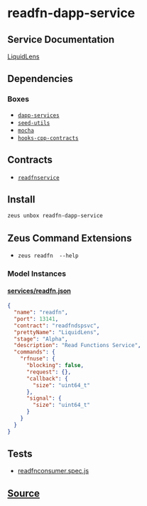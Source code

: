 
readfn-dapp-service
====================






## Service Documentation
[LiquidLens](../../services/readfn/readfn-service.md)
## Dependencies
### Boxes
* [`dapp-services`](dapp-services.md)
* [`seed-utils`](seed-utils.md)
* [`mocha`](mocha.md)
* [`hooks-cpp-contracts`](hooks-cpp-contracts.md)



## Contracts
* [`readfnservice`](https://github.com/liquidapps-io/zeus-sdk/tree/master/boxes/groups/services/readfn-dapp-service/contracts/eos/dappservices/_readfn_impl.hpp)

## Install
```bash
zeus unbox readfn-dapp-service
```



## Zeus Command Extensions
* ```zeus readfn  --help```





### Model Instances
#### [services/readfn.json](https://github.com/liquidapps-io/zeus-sdk/tree/master/boxes/groups/services/readfn-dapp-service/models/dapp-services/readfn.json)
```json
{
  "name": "readfn",
  "port": 13141,
  "contract": "readfndspsvc",
  "prettyName": "LiquidLens",
  "stage": "Alpha",
  "description": "Read Functions Service",
  "commands": {
    "rfnuse": {
      "blocking": false,
      "request": {},
      "callback": {
        "size": "uint64_t"
      },
      "signal": {
        "size": "uint64_t"
      }
    }
  }
}
```
## Tests 
* [readfnconsumer.spec.js](https://github.com/liquidapps-io/zeus-sdk/tree/master/boxes/groups/services/readfn-dapp-service/test/readfnconsumer.spec.js)
## [Source](https://github.com/liquidapps-io/zeus-sdk/tree/master/boxes/groups/services/readfn-dapp-service)